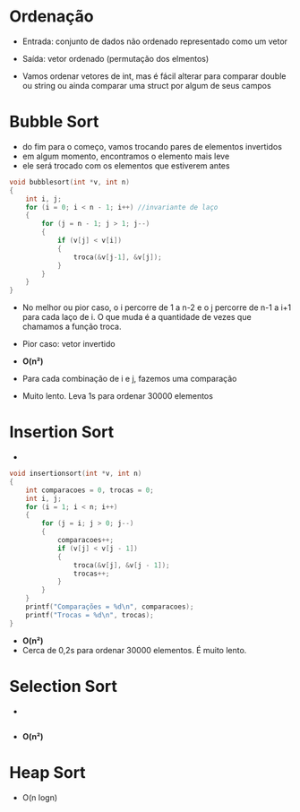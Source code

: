 # Ordenação 

* Entrada: conjunto de dados não ordenado representado como um vetor 

* Saída: vetor ordenado (permutação dos elmentos)

* Vamos ordenar vetores de int, mas é fácil alterar para comparar double ou string ou ainda comparar uma struct por algum de seus campos 


# Bubble Sort
* do fim para o começo, vamos trocando pares de elementos invertidos 
* em algum momento, encontramos o elemento mais leve
* ele será trocado com os elementos que estiverem antes 

```C
void bubblesort(int *v, int n)
{
    int i, j;
    for (i = 0; i < n - 1; i++) //invariante de laço
    {
        for (j = n - 1; j > 1; j--)
        {
            if (v[j] < v[i])
            {
                troca(&v[j-1], &v[j]);
            }
        }
    }
}

```

* No melhor ou pior caso, o i percorre de 1 a n-2 e o j percorre de n-1 a i+1 para cada laço de i. O que muda é a quantidade de vezes que chamamos a função troca. 

* Pior caso: vetor invertido 
* **O(n²)**

* Para cada combinação de i e j, fazemos uma comparação 
* Muito lento. Leva 1s para ordenar 30000 elementos

# Insertion Sort 

* 
```C
void insertionsort(int *v, int n)
{
    int comparacoes = 0, trocas = 0;
    int i, j;
    for (i = 1; i < n; i++)
    {
        for (j = i; j > 0; j--)
        {
            comparacoes++;
            if (v[j] < v[j - 1])
            {
                troca(&v[j], &v[j - 1]);
                trocas++;
            }
        }
    }
    printf("Comparações = %d\n", comparacoes);
    printf("Trocas = %d\n", trocas);
}
```

* **O(n²)**
* Cerca de 0,2s para ordenar 30000 elementos. É muito lento.  

# Selection Sort 

*

```C


```

* **O(n²)**

# Heap Sort
* O(n logn)
